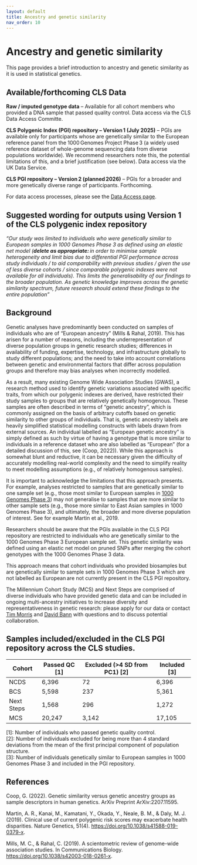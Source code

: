 ```yaml
---
layout: default
title: Ancestry and genetic similarity
nav_order: 10
---
```


# **Ancestry and genetic similarity**
This page provides a brief introduction to ancestry and genetic similarity as it is used in statistical genetics. 

## Available/forthcoming CLS Data
**Raw / imputed genotype data** – Available for all cohort members who provided a DNA sample that passed quality control. Data access via the CLS Data Access Committe. 

**CLS Polygenic Index (PGI) repository – Version 1 (July 2025)** – PGIs are available only for participants whose are genetically similar to the European reference panel from the 1000 Genomes Project Phase 3 (a widely used reference dataset of whole-genome sequencing data from diverse populations worldwide). We recommend researchers note this, the potential limitations of this, and a brief justification (see below). Data access via the UK Data Service.  

**CLS PGI repository – Version 2 (planned 2026)** – PGIs for a broader and more genetically diverse range of participants. Forthcoming.  

For data access processes, please see the [Data Access page](/docs/access.md). 


## Suggested wording for outputs using Version 1 of the CLS polygenic index repository

_“Our study was limited to individuals who were genetically similar to European samples in 1000 Genomes Phase 3 as defined using an elastic net model (**delete as appropriate:** in order to minimise sample heterogeneity and limit bias due to differential PGI performance across study individuals / to aid comparability with previous studies / given the use of less diverse cohorts / since comparable polygenic indexes were not available for all individuals). This limits the generalisability of our findings to the broader population. As genetic knowledge improves across the genetic similarity spectrum, future research should extend these findings to the entire population”_

## Background
Genetic analyses have predominantly been conducted on samples of individuals who are of “European ancestry” (Mills & Rahal, 2019). This has arisen for a number of reasons, including the underrepresentation of diverse population groups in genetic research studies; differences in availability of funding, expertise, technology, and infrastructure globally to study different populations; and the need to take into account correlations between genetic and environmental factors that differ across population groups and therefore may bias analyses when  incorrectly modelled. 

As a result, many existing Genome Wide Association Studies (GWAS), a research method used to identify genetic variations associated with specific traits, from which our polygenic indexes are derived, have restricted their study samples to groups that are relatively genetically homogenous. These samples are often described in terms of “genetic ancestry”, which is commonly assigned on the basis of arbitrary cutoffs based on genetic similarity to other groups of individuals. That is, genetic ancestry labels are heavily simplified statistical modelling constructs with labels drawn from external sources. An individual labelled as “European genetic ancestry” is simply defined as such by virtue of having a genotype that is more similar to individuals in a reference dataset who are also labelled as “European” (for a detailed discussion of this, see (Coop, 2022)). While this approach is somewhat blunt and reductive, it can be necessary given the difficulty of accurately modelling real-world complexity and the need to simplify reality to meet modelling assumptions (e.g., of relatively homogenous samples).  

It is important to acknowledge the limitations that this approach presents. For example, analyses restricted to samples that are genetically similar to one sample set (e.g., those most similar to European samples in [1000 Genomes Phase 3](https://www.internationalgenome.org/category/phase-3/)) may not generalise to samples that are more similar to other sample sets (e.g., those more similar to East Asian samples in 1000 Genomes Phase 3), and ultimately, the broader and more diverse population of interest. See for example Martin et al., 2019. 

Researchers should be aware that the PGIs available in the CLS PGI repository are restricted to individuals who are genetically similar to the 1000 Genomes Phase 3 European sample set. This genetic similarity was defined using an elastic net model on pruned SNPs after merging the cohort genotypes with the 1000 Genomes Phase 3 data.  

This approach means that cohort individuals who provided biosamples but are genetically similar to sample sets in 1000 Genomes Phase 3 which are not labelled as European are not currently present in the CLS PGI repository.  

The Millennium Cohort Study (MCS) and Next Steps are comprised of diverse individuals who have provided genetic data and can be included in ongoing multi-ancestry initiatives to increase diversity and representativeness in genetic research: please apply for our data or contact [Tim Morris](mailto:t.t.morris@ucl.ac.uk) and [David Bann](mailto:david.bann@ucl.ac.uk) with questions and to discuss potential collaboration. 

## Samples included/excluded in the CLS PGI repository across the CLS studies. 
| Cohort     | Passed QC [1] | Excluded (>4 SD from PC1) [2] | Included [3] |
|------------|---------------|-------------------------------|--------------|
| NCDS       | 6,396         | 72                            | 6,396        |
| BCS        | 5,598         | 237                           | 5,361        |
| Next Steps | 1,568         | 296                           | 1,272        |
| MCS        | 20,247        | 3,142                         | 17,105       |
  
[1]: Number of individuals who passed genetic quality control.  
[2]: Number of individuals excluded for being more than 4 standard deviations from the mean of the first principal component of population structure.  
[3]: Number of individuals genetically similar to European samples in 1000 Genomes Phase 3 and included in the PGI repository.  


## References
Coop, G. (2022). Genetic similarity versus genetic ancestry groups as sample descriptors in human genetics. ArXiv Preprint ArXiv:2207.11595.

Martin, A. R., Kanai, M., Kamatani, Y., Okada, Y., Neale, B. M., & Daly, M. J. (2019). Clinical use of current polygenic risk scores may exacerbate health disparities. Nature Genetics, 51(4). https://doi.org/10.1038/s41588-019-0379-x.

Mills, M. C., & Rahal, C. (2019). A scientometric review of genome-wide association studies. In Communications Biology. https://doi.org/10.1038/s42003-018-0261-x.
